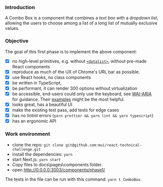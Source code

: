 ### Introduction

A Combo Box is a component that combines a _text box_ with a _dropdown list_, allowing the users to choose among a list of a long list of mutually exclusive values.

### Objective

The goal of this first phase is to implement the above component:

- [x] no high-level primitives, e.g. without [`<datalist>`](https://developer.mozilla.org/en-US/docs/Web/HTML/Element/datalist), without pre-made React components
- [x] reproduce as much of the UX of Chrome's URL bar as possible.
- [x] use React hooks, no class components
- [x] be written in TypeScript, 
- [x] be performant, it can render 300 options without virtualization
- [x] be accessible, end-users could only use the keyboard, see [WAI-ARIA](https://www.w3.org/TR/wai-aria-practices/#combobox) for guidance. Their [examples](https://www.w3.org/TR/wai-aria-practices/examples/combobox/combobox-autocomplete-both.html) might be the most helpful.
- [x] looks great, has a beautiful UI
- [x] make the existing test pass, add tests for edge cases
- [x] has no lintint errors (`yarn prettier && yarn lint && yarn typescript`)
- [x] has an ergonomic API

### Work environment
- clone the repo: `git clone git@github.com:mui/react-technical-challenge.git`
- install the dependencies: `yarn`
- start Next.js: `yarn start`
- Copy files to docs\pages\components folder.
- open http://0.0.0.0:3003/components/phase1/

The tests in the file can be run with this command: `yarn t ComboBox`.
